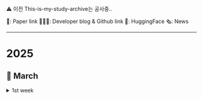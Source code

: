 ⚠️ 이전 This-is-my-study-archive는 공사중..

📜: Paper link 🧑🏻‍💻: Developer blog & Github link 🤗: HuggingFace 🗞️: News

---
# 2025
## 🌱 March
<details>
    <summary>1st week</summary>
    
- 🤗 [kakaocorp] [kanana-nano-2.1b-instruct](https://huggingface.co/kakaocorp/kanana-nano-2.1b-instruct)
    - **Kanana**: 카카오에서 개발한 한국어-영어 이중 언어 모델
    - **Kanana-Nano-2.1B**: 기본, 지시, 임베딩, 함수 호출, RAG 등
        - 최첨단 모델과 유사한 크기 대비 낮은 연산 비용
        - 고품질 데이터 필터링, 단계적 사전 훈련, 심층 업스케일링, 가지치기 및 증류 등의 기술을 사용해 효율적인 학습 진행
        - 후속 학습 과정에서 지도식 미세 조정 및 선호도 최적화를 통해 사용자와의 원활한 상호 작용 향상
        - 사전 학습 및 후속 학습 과정에서 Kakao 사용자 데이터는 포함되지 않음

- 🧑🏻‍💻 [OpenAI] [Introducing GPT-4.5](https://openai.com/index/introducing-gpt-4-5/)
    - 비지도 학습을 확장하여 지식 정확도, 직관력 향상
    - 주요 기능: function calling, Structured Outputs, streaming, system messages
    - 사실성 + 감성지능(EQ) ↑, hallucination(환각) 발생률 ↓
      <details>
          <summary>비교</summary>
          
        - **비추론 모델**(GPT-4o)과 비교했을 때: 성능이 좋음
        - **추론 모델**(OpenAI o1, o3-mini)과 비교했을 때: 일반 지식과 창의적 작업에서는 더 좋지만, 논리적 추론과 복잡한 문제 해결에서는 떨어짐
      </details>
</details>
